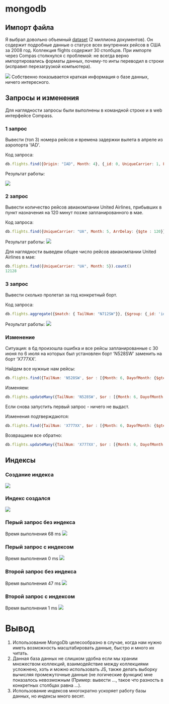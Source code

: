 # mongodb
## Импорт файла
Я выбрал довольно объемный [dataset](https://www.kaggle.com/datasets?search=airlines) (2 миллиона документов). Он содержит подробные данные о статусе всех внутренних рейсов в США за 2008 год. Коллекция flights содержит 30 столбцов. При импорте через Compas столкнулся с проблемой: не всегда верно импортировались форматы данных, почему-то инты переводил в строки (исправил перезагрузкой компьютера).

![](Import.png)
Собственно показывается краткая информация о базе данных, ничего интересного.

## Запросы и изменения

Для наглядности запросы были выполнены в командной строке и в web интерфейсе Compass.

### 1 запрос
Вывести (топ 3) номера рейсов и времена задержки вылета в апреле из аэропорта 'IAD'.
   
Код запроса:
   
```javascript
db.flights.find({Origin: "IAD", Month: 4}, {_id: 0, UniqueCarrier: 1, FlightNum: 1, DepDelay: 1}).sort({DepDelay: -1}).limit(3)
```
 
Результат работы:

![](find_1.png)

### 2 запрос
Вывести количество рейсов авиакомпании United Airlines, прибывших в пункт назначения на 120 минут позже запланированного в мае.

Код запроса:
   
```javascript
db.flights.find({UniqueCarrier: "UA", Month: 5, ArrDelay: {$gte : 120}}).count()
```

Результат работы:
   ![](find2.png)
   

Для наглядности выведем общее число рейсов авиакомпании United Airlines в мае:

```javascript
db.flights.find({UniqueCarrier: "UA", Month: 5}).count()
12128
```

### 3 запрос
Вывести сколько пролетал за год конкретный борт.

Код запроса:
   
```javascript
db.flights.aggregate({$match: { TailNum: "N712SW"}}, {$group: {_id: 'id', FlyedDist: {$sum: '$Distance'}, FlyedTime: {$sum: '$AirTime'}}})
```
Результат работы:
   ![](agregate.png)
   
### Изменение
Ситуация: в бд произошла ошибка и все рейсы запланированные с 30 июня по 6 июля на которых был установлен борт ‘N528SW’  заменить на борт ‘X777XX’.

Найдем все нужные нам рейсы:
```javascript
db.flights.find({TailNum: 'N528SW', $or : [{Month: 6, DayofMonth: {$gte: 30}}, {Month: 7, DayofMonth: {$lte: 6}}]}, {_id: 0, UniqueCarrier: 1, FlightNum: 1, CRSDepTime:1, Month: 1, DayofMonth: 1})
```

Изменяем:
```javascript
db.flights.updateMany({TailNum: 'N528SW', $or : [{Month: 6, DayofMonth: {$gte: 30}}, {Month: 7, DayofMonth: {$lte: 6}}]}, {$set: {TailNum: "X777XX"}})
```
Если снова запустить первый запрос - ничего не выдаст.

Изменения подтверждаются:
```javascript
db.flights.find({TailNum: 'X777XX', $or : [{Month: 6, DayofMonth: {$gte: 30}}, {Month: 7, DayofMonth: {$lte: 6}}]}, {_id: 0, UniqueCarrier: 1, FlightNum: 1, CRSDepTime:1, Month: 1, DayofMonth: 1})
```
Возвращаем все обратно:
```javascript
db.flights.updateMany({TailNum: 'X777XX', $or : [{Month: 6, DayofMonth: {$gte: 30}}, {Month: 7, DayofMonth: {$lte: 6}}]}, {$set: {TailNum: "N528SW"}})
```

## Индексы
### Создание индекса
![](create_index.png)

### Индекс создался
![](created_index.png)

### Перый запрос без индекса
Время выполнения 68 ms
![](query_1_no_index.png)

### Перый запрос c индексом
Время выполнения 0 ms
![](query_1_with_index.png)

### Второй запрос без индекса
Время выполнения 47 ms
![](query_2_no_index.png)

### Второй запрос c индексом
Время выполнения 1 ms
![](query_2_with_index.png)

# Вывод
1. Использование MongoDb целесообразно в случае, когда нам нужно иметь возможность масштабировать данные, быстро и много их читать.
2. Данная база данных не слишком удобна если мы храним множеством коллекций, взаимодействие между коллекциями усложнено, хоть и можно использовать JS, также делать выборку вычисляя промежуточные данные (не логические функции) мне показалось невозможным (Пример: вывести ..., такое что разность в конкретных столбцах равна ...).
3. Использование индексов многократно ускоряет работу базы данных, но индексы много весят.
